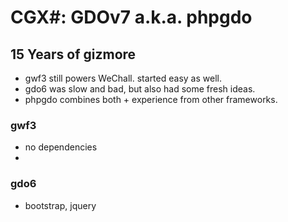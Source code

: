 # CGX#: GDOv7 a.k.a. phpgdo

## 15 Years of gizmore

 - gwf3 still powers WeChall. started easy as well.
 - gdo6 was slow and bad, but also had some fresh ideas.
 - phpgdo combines both + experience from other frameworks.

### gwf3

 - no dependencies
 - 
 
### gdo6

 - bootstrap, jquery
